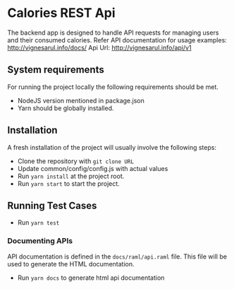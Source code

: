 # Calories REST Api
The backend app is designed to handle API requests for managing users and their consumed calories.
Refer API documentation for usage examples: http://vignesarul.info/docs/
Api Url: http://vignesarul.info/api/v1

## System requirements
For running the project locally the following requirements should be met.
- NodeJS version mentioned in package.json
- Yarn should be globally installed.

## Installation
A fresh installation of the project will usually involve the following steps:
- Clone the repository with ```git clone URL```
- Update common/config/config.js with actual values
- Run ```yarn install``` at the project root.
- Run ```yarn start``` to start the project.

## Running Test Cases
- Run ```yarn test```

### Documenting APIs
API documentation is defined in the ```docs/raml/api.raml``` file. This file will be used to generate the HTML documentation.
- Run ```yarn docs``` to generate html api documentation